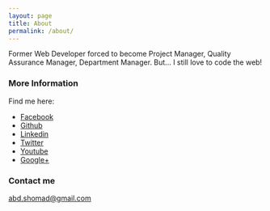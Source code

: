 ```yaml
---
layout: page
title: About
permalink: /about/
---
```


Former Web Developer forced to become Project Manager, Quality Assurance Manager, Department Manager. But... I still love to code the web!

### More Information

Find me here:
* [Facebook](https://www.facebook.com/abd.shomad)
* [Github](https://github.com/abdshomad)
* [Linkedin](https://www.linkedin.com/in/abdshomad)
* [Twitter](https://www.twitter.com/abdshomad)
* [Youtube](https://youtube.com/abdshomad)
* [Google+](https://plus.google.com/+abdshomad) 

### Contact me

[abd.shomad@gmail.com](mailto:abd.shomad@gmail.com)
